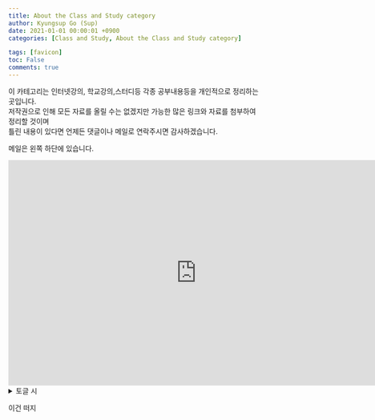 ```yaml
---
title: About the Class and Study category
author: Kyungsup Go (Sup)
date: 2021-01-01 00:00:01 +0900
categories: [Class and Study, About the Class and Study category]

tags: [favicon]
toc: False
comments: true
---
```


이 카테고리는  인터넷강의, 학교강의,스터디등 각종 공부내용등을 개인적으로 정리하는 곳입니다.  
저작권으로 인해 모든 자료를 올릴 수는 없겠지만 가능한 많은 링크와 자료를 첨부하여 정리할 것이며  
틀린 내용이 있다면 언제든 댓글이나 메일로 연락주시면 감사하겠습니다.

메일은 왼쪽 하단에 있습니다.


<iframe width="750" height="450" src="https://www.youtube.com/watch?v=UcE7ARU53vM" title="YouTube video player" frameborder="0" allow="accelerometer; autoplay; clipboard-write; encrypted-media; gyroscope; picture-in-picture" allowfullscreen></iframe>


<details>
<summary>토글 시 </summary>
<div markdown="1">

메메ㄹ

   <details>
   <summary>토글 두번 </summary>
   <div markdown="1">
   제발
   </div>
   </details>

</div>
</details>


이건 떠지